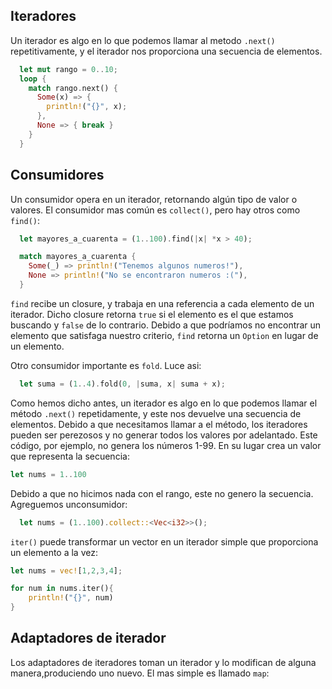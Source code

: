 ## Iteradores
 
Un iterador es algo en lo que podemos llamar al metodo `.next()` repetitivamente, y el iterador nos proporciona una secuencia de elementos.


```rust
  let mut rango = 0..10;
  loop {
    match rango.next() {
      Some(x) => {
        println!("{}", x);
      },
      None => { break }
    }
  }
```
## Consumidores

Un consumidor opera en un iterador, retornando algún tipo de valor o valores. El consumidor mas común es `collect()`, pero hay otros como `find()`:

```rust
  let mayores_a_cuarenta = (1..100).find(|x| *x > 40);

  match mayores_a_cuarenta {
    Some(_) => println!("Tenemos algunos numeros!"),
    None => println!("No se encontraron numeros :("),
  }

```

`find` recibe un closure, y trabaja en una referencia a cada elemento de un iterador. Dicho closure retorna `true` si el elemento es el que estamos buscando y `false` de lo contrario. Debido a que podríamos no encontrar un elemento que satisfaga nuestro criterio, `find` retorna un `Option` en lugar de un elemento.

Otro consumidor importante es `fold`. Luce asi:

```rust
  let suma = (1..4).fold(0, |suma, x| suma + x);
```

Como hemos dicho antes, un iterador es algo en lo que podemos llamar el método `.next()` repetidamente, y este nos devuelve una secuencia de elementos. Debido a que necesitamos llamar a el método, los iteradores pueden ser perezosos y no generar todos los valores por adelantado. Este código, por ejemplo, no genera los números 1-99. En su lugar crea un valor que representa la secuencia:

```rust
let nums = 1..100
```
Debido a que no hicimos nada con el rango, este no genero la secuencia. Agreguemos unconsumidor:

```rust
  let nums = (1..100).collect::<Vec<i32>>();
```

`iter()` puede transformar un vector en un iterador simple que proporciona un elemento a la vez:

```rust
let nums = vec![1,2,3,4];

for num in nums.iter(){
    println!("{}", num)
}
```

## Adaptadores de iterador

Los adaptadores de iteradores toman un iterador y lo modifican de alguna manera,produciendo uno nuevo. El mas simple es llamado `map`:

